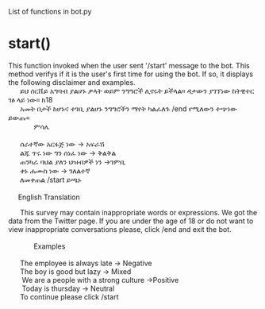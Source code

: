 List of functions in bot.py
<h1>start()</h1>
This function invoked when the user sent '/start' message to the bot.  This method verifys if it is the user's first time for using the bot. If so, it displays the following disclaimer and examples. 

<br />
&nbsp;&nbsp;&nbsp;&nbsp;&nbsp;&nbsp;ይህ ሰርቬይ አግባብ ያልሆኑ ቃላት ወይም ንግግሮች ሊኖሩት ይችላል። ዳታውን ያገኘነው ከትዊተር ገፅ ላይ ነው። ከ18 <br />  &nbsp;&nbsp;&nbsp;&nbsp;&nbsp; አመት በታች ከሆኑና ተገቢ ያልሆኑ ንግግሮችን ማየት ካልፈለጉ /end  የሚለውን ተጭነው ይውጡ።<br />
&nbsp;&nbsp;&nbsp;&nbsp;&nbsp;&nbsp;&nbsp;&nbsp;&nbsp;&nbsp;&nbsp;&nbsp;&nbsp;ምሳሌ<br /><br />
&nbsp;&nbsp;&nbsp;&nbsp;&nbsp;&nbsp;ሰራተኛው አርፋጅ ነው -> አፍራሽ  <br />
&nbsp;&nbsp;&nbsp;&nbsp;&nbsp;&nbsp;ልጁ ጥሩ ነው ግን ሰነፈ ነው -> ቅልቅል  <br />
&nbsp;&nbsp;&nbsp;&nbsp;&nbsp;&nbsp;ጠንካራ ባህል ያለን ህዝብዎች ነን ->ገምቢ  <br />
&nbsp;&nbsp;&nbsp;&nbsp;&nbsp;&nbsp;ቀኑ ሐሙስ ነው  -> ገለልተኛ  <br />
&nbsp;&nbsp;&nbsp;&nbsp;&nbsp;&nbsp;ለመቀጠል /start ይጫኑ<br /><br />
&nbsp;&nbsp;&nbsp;&nbsp;&nbsp;English Translation<br />

&nbsp;&nbsp;&nbsp;&nbsp;&nbsp;&nbsp;This survey may contain inappropriate words or expressions. We got the data from the Twitter page. 
      If you are under the age of 18 or do not want to view inappropriate conversations please, click /end and exit the bot.<br /><br />
&nbsp;&nbsp;&nbsp;&nbsp;&nbsp;&nbsp;&nbsp;&nbsp;&nbsp;&nbsp;&nbsp;&nbsp;&nbsp;Examples<br /><br /> 
&nbsp;&nbsp;&nbsp;&nbsp;&nbsp;&nbsp;The employee is always late -> Negative  <br />
&nbsp;&nbsp;&nbsp;&nbsp;&nbsp;&nbsp;The boy is good but lazy -> Mixed  <br />
&nbsp;&nbsp;&nbsp;&nbsp;&nbsp;&nbsp; We are a people with a strong culture ->Positive  <br />
&nbsp;&nbsp;&nbsp;&nbsp;&nbsp;&nbsp; Today is thursday  -> Neutral  <br />
&nbsp;&nbsp;&nbsp;&nbsp;&nbsp;&nbsp;To continue please click /start <br /><br />
      
  

